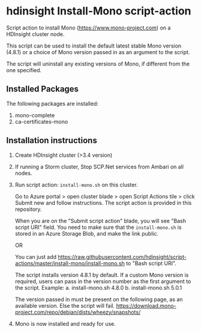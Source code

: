 # hdinsight  Install-Mono script-action
Script action to install Mono (https://www.mono-project.com) on a HDInsight cluster node.

This script can be used to install the default latest stable Mono version (4.8.1) or a choice of Mono version
passed in as an argument to the script.

The script will uninstall any existing versions of Mono, if different from the one specified.

## Installed Packages
The following packages are installed:
1. mono-complete
2. ca-certificates-mono

## Installation instructions

1. Create HDInsight cluster (>3.4 version)

2. If running a Storm cluster, Stop SCP.Net services from Ambari on all nodes.

3. Run script action: `install-mono.sh` on this cluster. 

    Go to Azure portal > open cluster blade > open Script Actions tile > click Submit new and follow instructions. The script action is provided in this repository.
    
    When you are on the "Submit script action" blade, you will see "Bash script URI" field. You need to make sure that the `install-mono.sh` is stored in an Azure Storage Blob, and make the link public.
    
    OR
    
    You can just add https://raw.githubusercontent.com/hdinsight/script-actions/master/install-mono/install-mono.sh to "Bash script URI".

    The script installs version 4.8.1 by default.
    If a custom Mono version is required, users can pass in the version number as the first argument to the script.
    Example: 
      a. install-mono.sh 4.8.0
      b. install-mono.sh 5.0.1

   The version passed in must be present on the following page, as an available version. Else the script will fail.
   https://download.mono-project.com/repo/debian/dists/wheezy/snapshots/
          
4. Mono is now installed and ready for use.
